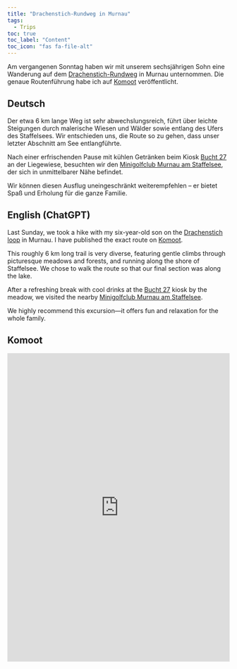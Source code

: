 ```yaml
---
title: "Drachenstich-Rundweg in Murnau"
tags:
  - Trips
toc: true
toc_label: "Content"
toc_icon: "fas fa-file-alt"
---
```


Am vergangenen Sonntag haben wir mit unserem sechsjährigen Sohn eine Wanderung auf dem [Drachenstich-Rundweg](https://www.dasblaueland.de/tour/wanderung-drachenstich-rundweg) in Murnau unternommen. Die genaue Routenführung habe ich auf [Komoot](#komoot) veröffentlicht.

## Deutsch
Der etwa 6 km lange Weg ist sehr abwechslungsreich, führt über leichte Steigungen durch malerische Wiesen und Wälder sowie entlang des Ufers des Staffelsees. Wir entschieden uns, die Route so zu gehen, dass unser letzter Abschnitt am See entlangführte.

Nach einer erfrischenden Pause mit kühlen Getränken beim Kiosk [Bucht 27](https://laguna-murnau.my.canva.site/bucht-27) an der Liegewiese, besuchten wir den [Minigolfclub Murnau am Staffelsee](https://www.minigolf-murnau.de/), der sich in unmittelbarer Nähe befindet.

Wir können diesen Ausflug uneingeschränkt weiterempfehlen – er bietet Spaß und Erholung für die ganze Familie.


## English (ChatGPT)
Last Sunday, we took a hike with my six-year-old son on the [Drachenstich loop](https://www.dasblaueland.de/tour/wanderung-drachenstich-rundweg) in Murnau. I have published the exact route on [Komoot](#komoot).

This roughly 6 km long trail is very diverse, featuring gentle climbs through picturesque meadows and forests, and running along the shore of Staffelsee. We chose to walk the route so that our final section was along the lake.

After a refreshing break with cool drinks at the [Bucht 27](https://laguna-murnau.my.canva.site/bucht-27) kiosk by the meadow, we visited the nearby [Minigolfclub Murnau am Staffelsee](https://www.minigolf-murnau.de/).

We highly recommend this excursion—it offers fun and relaxation for the whole family.


## Komoot
<iframe src="https://www.komoot.com/de-de/tour/1537881791/embed?share_token=a5tMcLKsUC03SlAYtRoO0GDnInafYOVC4XLe4D5kKo1aj2J6Vf&profile=1" width="100%" height="700" frameborder="0" scrolling="no"></iframe>
